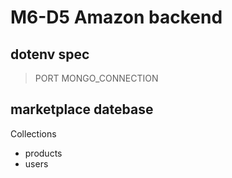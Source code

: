 # M6-D5 Amazon backend

## dotenv spec

> PORT
> MONGO_CONNECTION

## marketplace datebase

Collections

- products
- users
